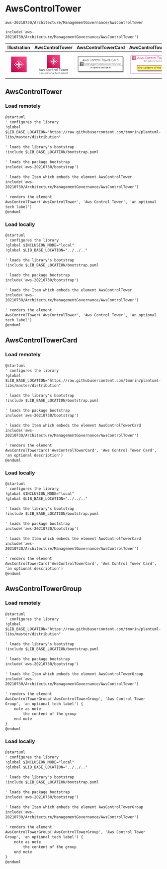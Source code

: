 # AwsControlTower


```text
aws-20210730/Architecture/ManagementGovernance/AwsControlTower
```

```text
include('aws-20210730/Architecture/ManagementGovernance/AwsControlTower')
```



| Illustration | AwsControlTower | AwsControlTowerCard | AwsControlTowerGroup |
| :---: | :---: | :---: | :---: |
| ![illustration for Illustration](../../../aws-20210730/Architecture/ManagementGovernance/AwsControlTower.png) | ![illustration for AwsControlTower](../../../aws-20210730/Architecture/ManagementGovernance/AwsControlTower.Local.png) | ![illustration for AwsControlTowerCard](../../../aws-20210730/Architecture/ManagementGovernance/AwsControlTowerCard.Local.png) | ![illustration for AwsControlTowerGroup](../../../aws-20210730/Architecture/ManagementGovernance/AwsControlTowerGroup.Local.png) |




## AwsControlTower

### Load remotely
```plantuml
@startuml
' configures the library
!global $LIB_BASE_LOCATION="https://raw.githubusercontent.com/tmorin/plantuml-libs/master/distribution"

' loads the library's bootstrap
!include $LIB_BASE_LOCATION/bootstrap.puml

' loads the package bootstrap
include('aws-20210730/bootstrap')

' loads the Item which embeds the element AwsControlTower
include('aws-20210730/Architecture/ManagementGovernance/AwsControlTower')

' renders the element
AwsControlTower('AwsControlTower', 'Aws Control Tower', 'an optional tech label')
@enduml
```

### Load locally
```plantuml
@startuml
' configures the library
!global $INCLUSION_MODE="local"
!global $LIB_BASE_LOCATION="../../.."

' loads the library's bootstrap
!include $LIB_BASE_LOCATION/bootstrap.puml

' loads the package bootstrap
include('aws-20210730/bootstrap')

' loads the Item which embeds the element AwsControlTower
include('aws-20210730/Architecture/ManagementGovernance/AwsControlTower')

' renders the element
AwsControlTower('AwsControlTower', 'Aws Control Tower', 'an optional tech label')
@enduml
```

## AwsControlTowerCard

### Load remotely
```plantuml
@startuml
' configures the library
!global $LIB_BASE_LOCATION="https://raw.githubusercontent.com/tmorin/plantuml-libs/master/distribution"

' loads the library's bootstrap
!include $LIB_BASE_LOCATION/bootstrap.puml

' loads the package bootstrap
include('aws-20210730/bootstrap')

' loads the Item which embeds the element AwsControlTowerCard
include('aws-20210730/Architecture/ManagementGovernance/AwsControlTower')

' renders the element
AwsControlTowerCard('AwsControlTowerCard', 'Aws Control Tower Card', 'an optional description')
@enduml
```

### Load locally
```plantuml
@startuml
' configures the library
!global $INCLUSION_MODE="local"
!global $LIB_BASE_LOCATION="../../.."

' loads the library's bootstrap
!include $LIB_BASE_LOCATION/bootstrap.puml

' loads the package bootstrap
include('aws-20210730/bootstrap')

' loads the Item which embeds the element AwsControlTowerCard
include('aws-20210730/Architecture/ManagementGovernance/AwsControlTower')

' renders the element
AwsControlTowerCard('AwsControlTowerCard', 'Aws Control Tower Card', 'an optional description')
@enduml
```

## AwsControlTowerGroup

### Load remotely
```plantuml
@startuml
' configures the library
!global $LIB_BASE_LOCATION="https://raw.githubusercontent.com/tmorin/plantuml-libs/master/distribution"

' loads the library's bootstrap
!include $LIB_BASE_LOCATION/bootstrap.puml

' loads the package bootstrap
include('aws-20210730/bootstrap')

' loads the Item which embeds the element AwsControlTowerGroup
include('aws-20210730/Architecture/ManagementGovernance/AwsControlTower')

' renders the element
AwsControlTowerGroup('AwsControlTowerGroup', 'Aws Control Tower Group', 'an optional tech label') {
    note as note
        the content of the group
    end note
}
@enduml
```

### Load locally
```plantuml
@startuml
' configures the library
!global $INCLUSION_MODE="local"
!global $LIB_BASE_LOCATION="../../.."

' loads the library's bootstrap
!include $LIB_BASE_LOCATION/bootstrap.puml

' loads the package bootstrap
include('aws-20210730/bootstrap')

' loads the Item which embeds the element AwsControlTowerGroup
include('aws-20210730/Architecture/ManagementGovernance/AwsControlTower')

' renders the element
AwsControlTowerGroup('AwsControlTowerGroup', 'Aws Control Tower Group', 'an optional tech label') {
    note as note
        the content of the group
    end note
}
@enduml
```

